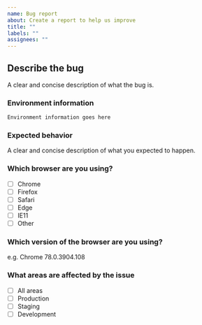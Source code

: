 ```yaml
---
name: Bug report
about: Create a report to help us improve
title: ""
labels: ""
assignees: ""
---
```


## Describe the bug

A clear and concise description of what the bug is.

### Environment information

```txt
Environment information goes here
```

### Expected behavior

A clear and concise description of what you expected to happen.

### Which browser are you using?

- [ ] Chrome
- [ ] Firefox
- [ ] Safari
- [ ] Edge
- [ ] IE11
- [ ] Other

### Which version of the browser are you using?

e.g. Chrome 78.0.3904.108

### What areas are affected by the issue

- [ ] All areas
- [ ] Production
- [ ] Staging
- [ ] Development
